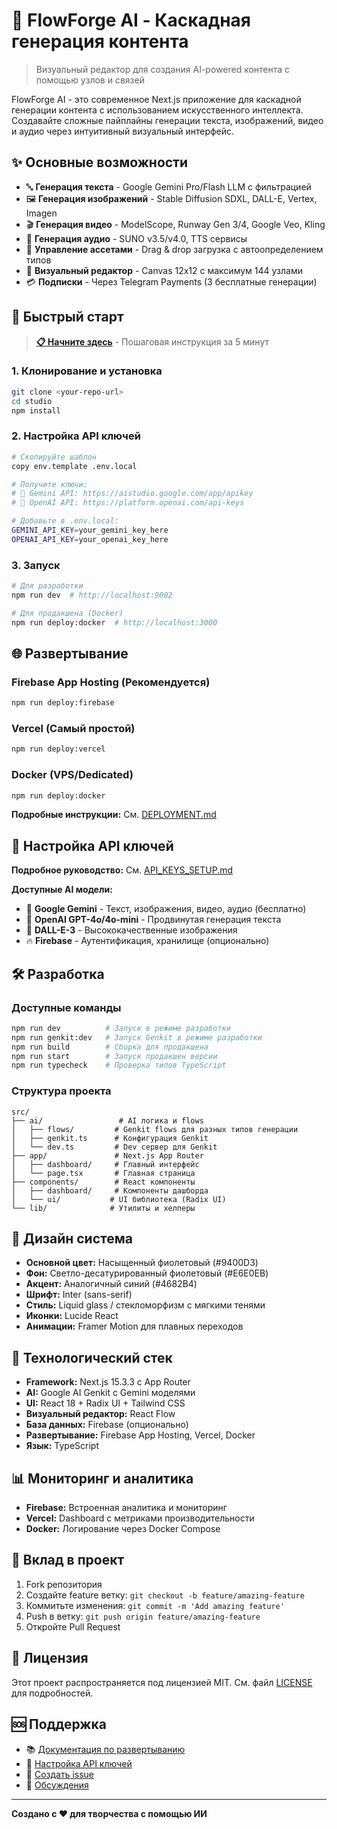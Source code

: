 # 🎨 FlowForge AI - Каскадная генерация контента

> Визуальный редактор для создания AI-powered контента с помощью узлов и связей

FlowForge AI - это современное Next.js приложение для каскадной генерации контента с использованием искусственного интеллекта. Создавайте сложные пайплайны генерации текста, изображений, видео и аудио через интуитивный визуальный интерфейс.

## ✨ Основные возможности

- 🔤 **Генерация текста** - Google Gemini Pro/Flash LLM с фильтрацией
- 🖼️ **Генерация изображений** - Stable Diffusion SDXL, DALL-E, Vertex, Imagen
- 🎬 **Генерация видео** - ModelScope, Runway Gen 3/4, Google Veo, Kling
- 🎵 **Генерация аудио** - SUNO v3.5/v4.0, TTS сервисы
- 📁 **Управление ассетами** - Drag & drop загрузка с автоопределением типов
- 🎯 **Визуальный редактор** - Canvas 12x12 с максимум 144 узлами
- 💳 **Подписки** - Через Telegram Payments (3 бесплатные генерации)

## 🚀 Быстрый старт

> **[📋 Начните здесь](./START_HERE.md)** - Пошаговая инструкция за 5 минут

### 1. Клонирование и установка
```bash
git clone <your-repo-url>
cd studio
npm install
```

### 2. Настройка API ключей
```bash
# Скопируйте шаблон
copy env.template .env.local

# Получите ключи:
# 🧠 Gemini API: https://aistudio.google.com/app/apikey
# 🤖 OpenAI API: https://platform.openai.com/api-keys

# Добавьте в .env.local:
GEMINI_API_KEY=your_gemini_key_here
OPENAI_API_KEY=your_openai_key_here
```

### 3. Запуск
```bash
# Для разработки
npm run dev  # http://localhost:9002

# Для продакшена (Docker)
npm run deploy:docker  # http://localhost:3000
```

## 🌐 Развертывание

### Firebase App Hosting (Рекомендуется)
```bash
npm run deploy:firebase
```

### Vercel (Самый простой)
```bash
npm run deploy:vercel
```

### Docker (VPS/Dedicated)
```bash
npm run deploy:docker
```

**Подробные инструкции:** См. [DEPLOYMENT.md](./DEPLOYMENT.md)

## 🔑 Настройка API ключей

**Подробное руководство:** См. [API_KEYS_SETUP.md](./API_KEYS_SETUP.md)

**Доступные AI модели:**
- 🧠 **Google Gemini** - Текст, изображения, видео, аудио (бесплатно)
- 🤖 **OpenAI GPT-4o/4o-mini** - Продвинутая генерация текста
- 🎨 **DALL-E-3** - Высококачественные изображения
- 🔥 **Firebase** - Аутентификация, хранилище (опционально)

## 🛠️ Разработка

### Доступные команды
```bash
npm run dev          # Запуск в режиме разработки
npm run genkit:dev   # Запуск Genkit в режиме разработки
npm run build        # Сборка для продакшена
npm run start        # Запуск продакшен версии
npm run typecheck    # Проверка типов TypeScript
```

### Структура проекта
```
src/
├── ai/                 # AI логика и flows
│   ├── flows/         # Genkit flows для разных типов генерации
│   ├── genkit.ts      # Конфигурация Genkit
│   └── dev.ts         # Dev сервер для Genkit
├── app/               # Next.js App Router
│   ├── dashboard/     # Главный интерфейс
│   └── page.tsx       # Главная страница
├── components/        # React компоненты
│   ├── dashboard/     # Компоненты дашборда
│   └── ui/           # UI библиотека (Radix UI)
└── lib/              # Утилиты и хелперы
```

## 🎨 Дизайн система

- **Основной цвет:** Насыщенный фиолетовый (#9400D3)
- **Фон:** Светло-десатурированный фиолетовый (#E6E0EB)  
- **Акцент:** Аналогичный синий (#4682B4)
- **Шрифт:** Inter (sans-serif)
- **Стиль:** Liquid glass / стекломорфизм с мягкими тенями
- **Иконки:** Lucide React
- **Анимации:** Framer Motion для плавных переходов

## 🔧 Технологический стек

- **Framework:** Next.js 15.3.3 с App Router
- **AI:** Google AI Genkit с Gemini моделями
- **UI:** React 18 + Radix UI + Tailwind CSS
- **Визуальный редактор:** React Flow
- **База данных:** Firebase (опционально)
- **Развертывание:** Firebase App Hosting, Vercel, Docker
- **Язык:** TypeScript

## 📊 Мониторинг и аналитика

- **Firebase:** Встроенная аналитика и мониторинг
- **Vercel:** Dashboard с метриками производительности
- **Docker:** Логирование через Docker Compose

## 🤝 Вклад в проект

1. Fork репозитория
2. Создайте feature ветку: `git checkout -b feature/amazing-feature`
3. Коммитьте изменения: `git commit -m 'Add amazing feature'`
4. Push в ветку: `git push origin feature/amazing-feature`
5. Откройте Pull Request

## 📄 Лицензия

Этот проект распространяется под лицензией MIT. См. файл [LICENSE](LICENSE) для подробностей.

## 🆘 Поддержка

- 📚 [Документация по развертыванию](./DEPLOYMENT.md)
- 🔑 [Настройка API ключей](./API_KEYS_SETUP.md)
- 🐛 [Создать issue](../../issues)
- 💬 [Обсуждения](../../discussions)

---

**Создано с ❤️ для творчества с помощью ИИ**

